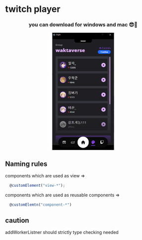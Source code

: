 # twitch player

<div style="text-align:center">

### you can download for windows and mac 😎🎉

<img style="width:200px" src="docs/hero.png">

</div>

## Naming rules

components which are used as view => 

```js
  @customElement("view-*");
```

components which are used as reusable components => 

```js
  @customElemtn("component-*")
```

## caution

addWorkerListner should strictly type checking needed